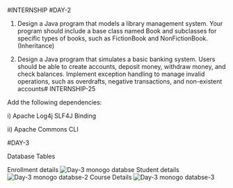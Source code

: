 #INTERNSHIP
#DAY-2
1. Design a Java program that models a library management system. Your
   program should include a base class named Book and subclasses for specific
   types of books, such as FictionBook and NonFictionBook. (Inheritance)

2. Design a Java program that simulates a basic banking system. Users should be
   able to create accounts, deposit money, withdraw money, and check balances.
   Implement exception handling to manage invalid operations, such as
   overdrafts, negative transactions, and non-existent accounts# INTERNSHIP-25

Add the following dependencies:

 i) Apache Log4j SLF4J Binding 
 
 ii) Apache Commons CLI



 #DAY-3
 
 Database Tables
 
 Enrollment details
 ![Day-3  monogo databse](https://github.com/user-attachments/assets/d091843e-aab3-4fa7-8001-336b35321414)
 Student details
 ![Day-3  monogo databse-2](https://github.com/user-attachments/assets/06d2dc68-edcf-44c4-a9a2-14a929c20b24)
 Course Details
![Day-3  monogo databse-3](https://github.com/user-attachments/assets/0c36a4a5-871a-47c2-9878-9ccb4b471754)


